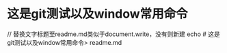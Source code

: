﻿# 这是git测试以及window常用命令

// 替换文字标题至readme.md类似于document.write，没有则新建
echo # 这是git测试以及window常用命令> readme.md
